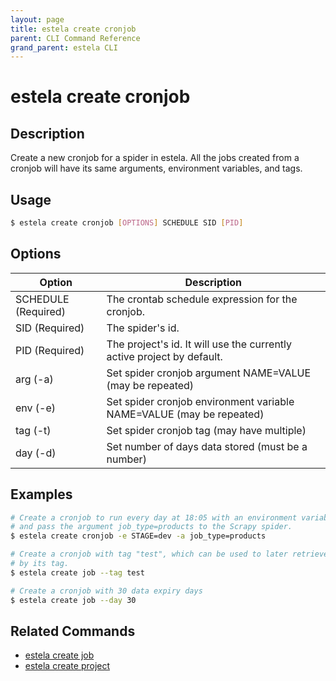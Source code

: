 ```yaml
---
layout: page
title: estela create cronjob
parent: CLI Command Reference
grand_parent: estela CLI
---
```


# estela create cronjob

## Description

Create a new cronjob for a spider in estela. All the jobs created
from a cronjob will have its same arguments, environment variables, and tags.

## Usage

```bash
$ estela create cronjob [OPTIONS] SCHEDULE SID [PID]
```

## Options

|Option|Description|
| ---- | --------- |
|SCHEDULE (Required)|The crontab schedule expression for the cronjob.|
|SID (Required)|The spider's id.|
|PID (Required)|The project's id. It will use the currently active project by default.|
|arg (-a)|Set spider cronjob argument NAME=VALUE (may be repeated)|
|env (-e)|Set spider cronjob environment variable NAME=VALUE (may be repeated)|
|tag (-t)|Set spider cronjob tag (may have multiple)|
|day (-d)|Set number of days data stored (must be a number)|

## Examples

```bash
# Create a cronjob to run every day at 18:05 with an environment variable (STAGE)
# and pass the argument job_type=products to the Scrapy spider.
$ estela create cronjob -e STAGE=dev -a job_type=products

# Create a cronjob with tag "test", which can be used to later retrieve the cronjob
# by its tag.
$ estela create job --tag test

# Create a cronjob with 30 data expiry days
$ estela create job --day 30
```

## Related Commands

- [estela create job](https://github.com/bitmakerla/estela/blob/main/docs/estela-cli/commands/create_job.md)
- [estela create project](https://github.com/bitmakerla/estela/blob/main/docs/estela-cli/commands/create_project.md)

